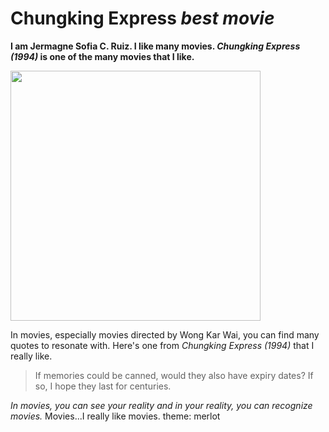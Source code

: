 # Chungking Express *best movie*
**I am Jermagne Sofia C. Ruiz. I like many movies. *Chungking Express (1994)* is one of the many movies that I like.**
 
<img src="https://user-images.githubusercontent.com/118234017/202062435-c4ddada7-5515-4699-a174-dedc090f1444.png" width=400>

In movies, especially movies directed by Wong Kar Wai, you can find many quotes to resonate with. Here's one from *Chungking Express (1994)* that I really like.
> If memories could be canned, would they also have expiry dates? If so, I hope they last for centuries.

*In movies, you can see your reality and in your reality, you can recognize movies.*
Movies...I really like movies.
theme: merlot
